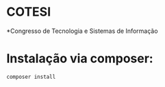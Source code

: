 # **COTESI**
*Congresso de Tecnologia e Sistemas de Informação

# Instalação via composer:
```php
composer install

